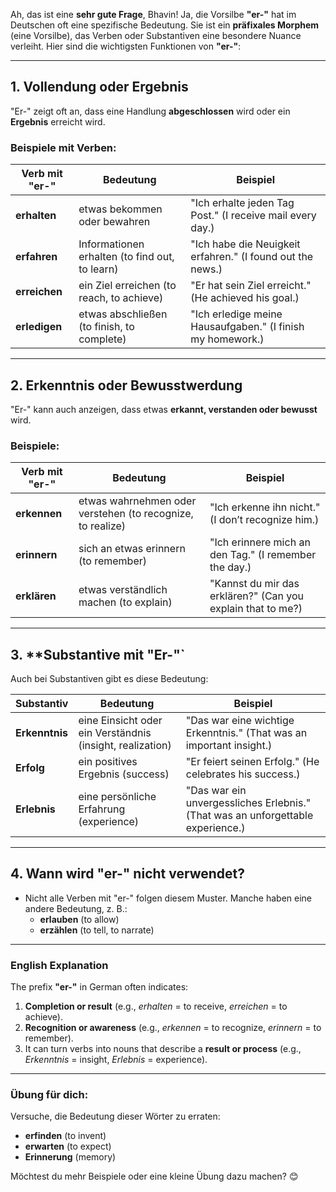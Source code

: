 Ah, das ist eine **sehr gute Frage**, Bhavin! Ja, die Vorsilbe **"er-"** hat im Deutschen oft eine spezifische Bedeutung. Sie ist ein **präfixales Morphem** (eine Vorsilbe), das Verben oder Substantiven eine besondere Nuance verleiht. Hier sind die wichtigsten Funktionen von **"er-"**:

---

## 1. **Vollendung oder Ergebnis**
"Er-" zeigt oft an, dass eine Handlung **abgeschlossen** wird oder ein **Ergebnis** erreicht wird.

### Beispiele mit Verben:
| Verb mit "er-"      | Bedeutung                                                                 | Beispiel                                                                 |
|---------------------|---------------------------------------------------------------------------|--------------------------------------------------------------------------|
| **erhalten**        | etwas bekommen oder bewahren                                             | "Ich erhalte jeden Tag Post." (I receive mail every day.)                |
| **erfahren**        | Informationen erhalten (to find out, to learn)                           | "Ich habe die Neuigkeit erfahren." (I found out the news.)              |
| **erreichen**       | ein Ziel erreichen (to reach, to achieve)                                | "Er hat sein Ziel erreicht." (He achieved his goal.)                    |
| **erledigen**       | etwas abschließen (to finish, to complete)                               | "Ich erledige meine Hausaufgaben." (I finish my homework.)              |

---

## 2. **Erkenntnis oder Bewusstwerdung**
"Er-" kann auch anzeigen, dass etwas **erkannt, verstanden oder bewusst** wird.

### Beispiele:
| Verb mit "er-"      | Bedeutung                                                                 | Beispiel                                                                 |
|---------------------|---------------------------------------------------------------------------|--------------------------------------------------------------------------|
| **erkennen**        | etwas wahrnehmen oder verstehen (to recognize, to realize)               | "Ich erkenne ihn nicht." (I don’t recognize him.)                      |
| **erinnern**        | sich an etwas erinnern (to remember)                                      | "Ich erinnere mich an den Tag." (I remember the day.)                   |
| **erklären**        | etwas verständlich machen (to explain)                                    | "Kannst du mir das erklären?" (Can you explain that to me?)              |

---

## 3. **Substantive mit "Er-"`
Auch bei Substantiven gibt es diese Bedeutung:

| Substantiv          | Bedeutung                                                                 | Beispiel                                                                 |
|---------------------|---------------------------------------------------------------------------|--------------------------------------------------------------------------|
| **Erkenntnis**      | eine Einsicht oder ein Verständnis (insight, realization)                | "Das war eine wichtige Erkenntnis." (That was an important insight.)   |
| **Erfolg**          | ein positives Ergebnis (success)                                          | "Er feiert seinen Erfolg." (He celebrates his success.)                 |
| **Erlebnis**        | eine persönliche Erfahrung (experience)                                  | "Das war ein unvergessliches Erlebnis." (That was an unforgettable experience.) |

---

## 4. **Wann wird "er-" nicht verwendet?**
- Nicht alle Verben mit "er-" folgen diesem Muster. Manche haben eine andere Bedeutung, z. B.:
  - **erlauben** (to allow)
  - **erzählen** (to tell, to narrate)

---

### **English Explanation**
The prefix **"er-"** in German often indicates:
1. **Completion or result** (e.g., *erhalten* = to receive, *erreichen* = to achieve).
2. **Recognition or awareness** (e.g., *erkennen* = to recognize, *erinnern* = to remember).
3. It can turn verbs into nouns that describe a **result or process** (e.g., *Erkenntnis* = insight, *Erlebnis* = experience).

---

### **Übung für dich:**
Versuche, die Bedeutung dieser Wörter zu erraten:
- **erfinden** (to invent)
- **erwarten** (to expect)
- **Erinnerung** (memory)

Möchtest du mehr Beispiele oder eine kleine Übung dazu machen? 😊
